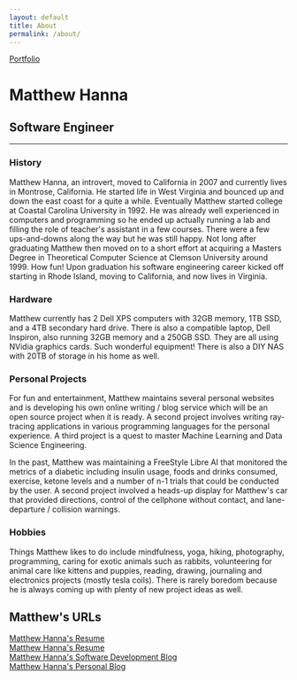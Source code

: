 ```yaml
---
layout: default
title: About
permalink: /about/
---
```

<a class="github-fork-ribbon no-tufte-underline" href="../index.html" title="Portfolio">Portfolio</a>
# Matthew Hanna
## Software Engineer
------

### History
Matthew Hanna, an introvert, moved to California in 2007 and currently lives in Montrose, California. He started life in West Virginia and bounced up and down the east coast for a quite a while. Eventually Matthew started college at Coastal Carolina University in 1992. He was already well experienced in computers and programming so he ended up actually running a lab and filling the role of teacher's assistant in a few courses. There were a few ups-and-downs along the way but he was still happy. Not long after graduating Matthew then moved on to a short effort at acquiring a Masters Degree in Theoretical Computer Science at Clemson University around 1999. How fun! Upon graduation his software engineering career kicked off starting in Rhode Island, moving to California, and now lives in Virginia.

### Hardware
Matthew currently has 2 Dell XPS computers with 32GB memory, 1TB SSD, and a 4TB secondary hard drive. There is also a compatible laptop, Dell Inspiron, also running 32GB memory and a 250GB SSD. They are all using NVidia graphics cards. Such wonderful equipment! There is also a DIY NAS with 20TB of storage in his home as well.

### Personal Projects
For fun and entertainment, Matthew maintains several personal websites and is developing his own online writing / blog service which will be an open source project when it is ready. A second project involves writing ray-tracing applications in various programming languages for the personal experience. A third project is a quest to master Machine Learning and Data Science Engineering.

In the past, Matthew was maintaining a FreeStyle Libre AI that monitored the metrics of a diabetic including insulin usage, foods and drinks consumed, exercise, ketone levels and a number of n-1 trials that could be conducted by the user. A second project involved a heads-up display for Matthew's car that provided directions, control of the cellphone without contact, and lane-departure / collision warnings.

### Hobbies
Things Matthew likes to do include mindfulness, yoga, hiking, photography, programming, caring for exotic animals such as rabbits, volunteering for animal care like kittens and puppies, reading, drawing, journaling and electronics projects (mostly tesla coils). There is rarely boredom because he is always coming up with plenty of new project ideas as well.

## Matthew's URLs
[Matthew Hanna's Resume](https://matthewhanna.net)  
[Matthew Hanna's Resume](https://matthewhanna.com)  
[Matthew Hanna's Software Development Blog](https://blog.matthewhanna.net)  
[Matthew Hanna's Personal Blog](https://matthewhanna.me)  
